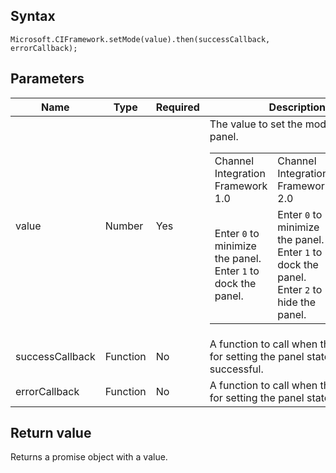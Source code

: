 ## Syntax

`Microsoft.CIFramework.setMode(value).then(successCallback, errorCallback);`

## Parameters

| Name            | Type     | Required | Description |
|-----------------|----------|----------|-------------|
| value           | Number   | Yes      | The value to set the mode of the panel.<br /><table><tr><td>Channel Integration Framework 1.0</td><td>Channel Integration Framework 2.0</td></tr><tr><td>Enter `0` to minimize the panel.<br />Enter `1` to dock the panel.</td><td>Enter `0` to minimize the panel.<br />Enter `1` to dock the panel.<br />Enter `2` to hide the panel.</td><td> Enter `3` to collapse the side panel.</td></tr></table> |
| successCallback | Function | No       | A function to call when the request for setting the panel state is successful.                     |
| errorCallback   | Function | No       | A function to call when the request for setting the panel state fails.                             |

## Return value

Returns a promise object with a value.
